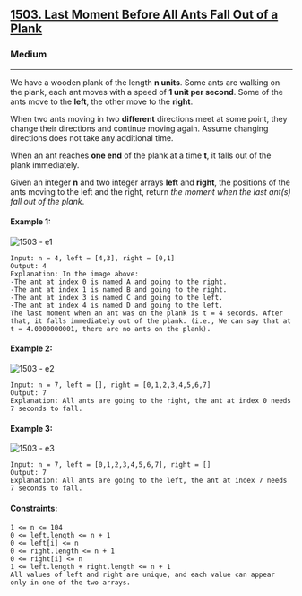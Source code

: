[1503. Last Moment Before All Ants Fall Out of a Plank](https://leetcode.com/problems/last-moment-before-all-ants-fall-out-of-a-plank/)
---------------------------------------------------------------------------------------------------------------------------------------------

### Medium
---------------------------------------------------------------------------------------------------------------------------------------------

We have a wooden plank of the length **n units**. Some ants are walking on the plank, each ant moves with a speed of **1 unit per second**. Some of the ants move to the **left**, the other move to the **right**.

When two ants moving in two **different** directions meet at some point, they change their directions and continue moving again. Assume changing directions does not take any additional time.

When an ant reaches **one end** of the plank at a time **t**, it falls out of the plank immediately.

Given an integer **n** and two integer arrays **left** and **right**, the positions of the ants moving to the left and the right, return _the moment when the last ant(s) fall out of the plank_.

#### Example 1:
![1503 - e1](https://github.com/chandrikabijore/LeetCode-solutions/assets/93921178/e38a91bf-2674-4168-adf4-e0c225e22886)
```
Input: n = 4, left = [4,3], right = [0,1]
Output: 4
Explanation: In the image above:
-The ant at index 0 is named A and going to the right.
-The ant at index 1 is named B and going to the right.
-The ant at index 3 is named C and going to the left.
-The ant at index 4 is named D and going to the left.
The last moment when an ant was on the plank is t = 4 seconds. After that, it falls immediately out of the plank. (i.e., We can say that at t = 4.0000000001, there are no ants on the plank).
```
#### Example 2: 
![1503 - e2](https://github.com/chandrikabijore/LeetCode-solutions/assets/93921178/e79ebcf7-7757-4a24-9097-8b4ab04babc2)
```
Input: n = 7, left = [], right = [0,1,2,3,4,5,6,7]
Output: 7
Explanation: All ants are going to the right, the ant at index 0 needs 7 seconds to fall.
```
#### Example 3:
![1503 - e3](https://github.com/chandrikabijore/LeetCode-solutions/assets/93921178/d60a2263-f38b-495b-ba4b-7acb78b73a03)
```
Input: n = 7, left = [0,1,2,3,4,5,6,7], right = []
Output: 7
Explanation: All ants are going to the left, the ant at index 7 needs 7 seconds to fall.
```
#### Constraints:
```
1 <= n <= 104
0 <= left.length <= n + 1
0 <= left[i] <= n
0 <= right.length <= n + 1
0 <= right[i] <= n
1 <= left.length + right.length <= n + 1
All values of left and right are unique, and each value can appear only in one of the two arrays.
```
